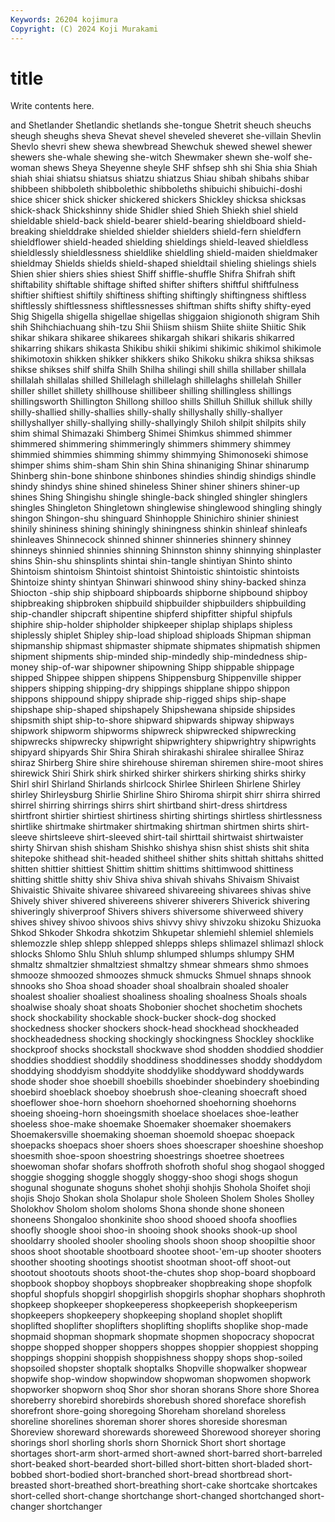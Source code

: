 ```yaml
---
Keywords: 26204 kojimura
Copyright: (C) 2024 Koji Murakami
---
```


# title

Write contents here.



and Shetlander Shetlandic shetlands she-tongue
Shetrit sheuch sheuchs sheugh sheughs sheva Shevat shevel sheveled sheveret
she-villain Shevlin Shevlo shevri shew shewa shewbread Shewchuk shewed shewel
shewer shewers she-whale shewing she-witch Shewmaker shewn she-wolf she-woman shews
Sheya Sheyenne sheyle SHF shfsep shh shi Shia shia Shiah
shiah shiai shiatsu shiatsus shiatzu shiatzus Shiau shibah shibahs shibar
shibbeen shibboleth shibbolethic shibboleths shibuichi shibuichi-doshi shice shicer shick shicker
shickered shickers Shickley shicksa shicksas shick-shack Shickshinny shide Shidler shied
Shieh Shiekh shiel shield shieldable shield-back shield-bearer shield-bearing shieldboard shield-breaking
shielddrake shielded shielder shielders shield-fern shieldfern shieldflower shield-headed shielding shieldings
shield-leaved shieldless shieldlessly shieldlessness shieldlike shieldling shield-maiden shieldmaker shieldmay Shields
shields shield-shaped shieldtail shieling shielings shiels Shien shier shiers shies
shiest Shiff shiffle-shuffle Shifra Shifrah shift shiftability shiftable shiftage shifted
shifter shifters shiftful shiftfulness shiftier shiftiest shiftily shiftiness shifting shiftingly
shiftingness shiftless shiftlessly shiftlessness shiftlessnesses shiftman shifts shifty shifty-eyed Shig
Shigella shigella shigellae shigellas shiggaion shigionoth shigram Shih shih Shihchiachuang
shih-tzu Shii Shiism shiism Shiite shiite Shiitic Shik shikar shikara
shikaree shikarees shikargah shikari shikaris shikarred shikarring shikars shikasta Shikibu
shikii shikimi shikimic shikimol shikimole shikimotoxin shikken shikker shikkers shiko
Shikoku shikra shiksa shiksas shikse shikses shilf shilfa Shilh Shilha
shilingi shill shilla shillaber shillala shillalah shillalas shilled Shillelagh shillelagh
shillelaghs shillelah Shiller shiller shillet shillety shillhouse shillibeer shilling shillingless
shillings shillingsworth Shillington Shillong shilloo shills Shilluh Shilluk shilluk shilly
shilly-shallied shilly-shallies shilly-shally shillyshally shilly-shallyer shillyshallyer shilly-shallying shilly-shallyingly Shiloh shilpit
shilpits shily shim shimal Shimazaki Shimberg Shimei Shimkus shimmed shimmer
shimmered shimmering shimmeringly shimmers shimmery shimmey shimmied shimmies shimming shimmy
shimmying Shimonoseki shimose shimper shims shim-sham Shin shin Shina shinaniging
Shinar shinarump Shinberg shin-bone shinbone shinbones shindies shindig shindigs shindle
shindy shindys shine shined shineless Shiner shiner shiners shiner-up shines
Shing Shingishu shingle shingle-back shingled shingler shinglers shingles Shingleton Shingletown
shinglewise shinglewood shingling shingly shingon Shingon-shu shinguard Shinhopple Shinichiro shinier
shiniest shinily shininess shining shiningly shiningness shinkin shinleaf shinleafs shinleaves
Shinnecock shinned shinner shinneries shinnery shinney shinneys shinnied shinnies shinning
Shinnston shinny shinnying shinplaster shins Shin-shu shinsplints shintai shin-tangle shintiyan
Shinto shinto Shintoism shintoism Shintoist shintoist Shintoistic shintoistic shintoists Shintoize
shinty shintyan Shinwari shinwood shiny shiny-backed shinza Shiocton -ship ship
shipboard shipboards shipborne shipbound shipboy shipbreaking shipbroken shipbuild shipbuilder shipbuilders
shipbuilding ship-chandler shipcraft shipentine shipferd shipfitter shipful shipfuls shiphire ship-holder
shipholder shipkeeper shiplap shiplaps shipless shiplessly shiplet Shipley ship-load shipload
shiploads Shipman shipman shipmanship shipmast shipmaster shipmate shipmates shipmatish shipmen
shipment shipments ship-minded ship-mindedly ship-mindedness ship-money ship-of-war shipowner shipowning Shipp
shippable shippage shipped Shippee shippen shippens Shippensburg Shippenville shipper shippers
shipping shipping-dry shippings shipplane shippo shippon shippons shippound shippy shiprade
ship-rigged ships ship-shape shipshape ship-shaped shipshapely Shipshewana shipside shipsides shipsmith
shipt ship-to-shore shipward shipwards shipway shipways shipwork shipworm shipworms shipwreck
shipwrecked shipwrecking shipwrecks shipwrecky shipwright shipwrightery shipwrightry shipwrights shipyard shipyards
Shir Shira Shirah shirakashi shiralee shirallee Shiraz shiraz Shirberg Shire
shire shirehouse shireman shiremen shire-moot shires shirewick Shiri Shirk shirk
shirked shirker shirkers shirking shirks shirky Shirl shirl Shirland Shirlands
shirlcock Shirlee Shirleen Shirlene Shirley shirley Shirleysburg Shirlie Shirline Shiro
Shiroma shirpit shirr shirra shirred shirrel shirring shirrings shirrs shirt
shirtband shirt-dress shirtdress shirtfront shirtier shirtiest shirtiness shirting shirtings shirtless
shirtlessness shirtlike shirtmake shirtmaker shirtmaking shirtman shirtmen shirts shirt-sleeve shirtsleeve
shirt-sleeved shirt-tail shirttail shirtwaist shirtwaister shirty Shirvan shish shisham Shishko
shishya shisn shist shists shit shita shitepoke shithead shit-headed shitheel
shither shits shittah shittahs shitted shitten shittier shittiest Shittim shittim
shittims shittimwood shittiness shitting shittle shitty shiv Shiva shiva shivah
shivahs Shivaism Shivaist Shivaistic Shivaite shivaree shivareed shivareeing shivarees shivas
shive Shively shiver shivered shivereens shiverer shiverers Shiverick shivering shiveringly
shiverproof Shivers shivers shiversome shiverweed shivery shives shivey shivoo shivoos
shivs shivvy shivy shivzoku shizoku Shizuoka Shkod Shkoder Shkodra shkotzim
Shkupetar shlemiehl shlemiel shlemiels shlemozzle shlep shlepp shlepped shlepps shleps
shlimazel shlimazl shlock shlocks Shlomo Shlu Shluh shlump shlumped shlumps
shlumpy SHM shmaltz shmaltzier shmaltziest shmaltzy shmear shmears shmo shmoes
shmooze shmoozed shmoozes shmuck shmucks Shmuel shnaps shnook shnooks sho
Shoa shoad shoader shoal shoalbrain shoaled shoaler shoalest shoalier shoaliest
shoaliness shoaling shoalness Shoals shoals shoalwise shoaly shoat shoats Shobonier
shochet shochetim shochets shock shockability shockable shock-bucker shock-dog shocked shockedness
shocker shockers shock-head shockhead shockheaded shockheadedness shocking shockingly shockingness Shockley
shocklike shockproof shocks shockstall shockwave shod shodden shoddied shoddier shoddies
shoddiest shoddily shoddiness shoddinesses shoddy shoddydom shoddying shoddyism shoddyite shoddylike
shoddyward shoddywards shode shoder shoe shoebill shoebills shoebinder shoebindery shoebinding
shoebird shoeblack shoeboy shoebrush shoe-cleaning shoecraft shoed shoeflower shoe-horn shoehorn
shoehorned shoehorning shoehorns shoeing shoeing-horn shoeingsmith shoelace shoelaces shoe-leather shoeless
shoe-make shoemake Shoemaker shoemaker shoemakers Shoemakersville shoemaking shoeman shoemold shoepac
shoepack shoepacks shoepacs shoer shoers shoes shoescraper shoeshine shoeshop shoesmith
shoe-spoon shoestring shoestrings shoetree shoetrees shoewoman shofar shofars shoffroth shofroth
shoful shog shogaol shogged shoggie shogging shoggle shoggly shoggy-shoo shogi
shogs shogun shogunal shogunate shoguns shohet shohji shohjis Shohola Shoifet
shoji shojis Shojo Shokan shola Sholapur shole Sholeen Sholem Sholes
Sholley Sholokhov Sholom sholom sholoms Shona shonde shone shoneen shoneens
Shongaloo shonkinite shoo shood shooed shoofa shooflies shoofly shoogle shooi
shoo-in shooing shook shooks shook-up shool shooldarry shooled shooler shooling
shools shoon shoop shoopiltie shoor shoos shoot shootable shootboard shootee
shoot-'em-up shooter shooters shoother shooting shootings shootist shootman shoot-off shoot-out
shootout shootouts shoots shoot-the-chutes shop shop-board shopboard shopbook shopboy shopboys
shopbreaker shopbreaking shope shopfolk shopful shopfuls shopgirl shopgirlish shopgirls shophar
shophars shophroth shopkeep shopkeeper shopkeeperess shopkeeperish shopkeeperism shopkeepers shopkeepery shopkeeping
shopland shoplet shoplift shoplifted shoplifter shoplifters shoplifting shoplifts shoplike shop-made
shopmaid shopman shopmark shopmate shopmen shopocracy shopocrat shoppe shopped shopper
shoppers shoppes shoppier shoppiest shopping shoppings shoppini shoppish shoppishness shoppy
shops shop-soiled shopsoiled shopster shoptalk shoptalks Shopville shopwalker shopwear shopwife
shop-window shopwindow shopwoman shopwomen shopwork shopworker shopworn shoq Shor shor
shoran shorans Shore shore Shorea shoreberry shorebird shorebirds shorebush shored
shoreface shorefish shorefront shore-going shoregoing Shoreham shoreland shoreless shoreline shorelines
shoreman shorer shores shoreside shoresman Shoreview shoreward shorewards shoreweed Shorewood
shoreyer shoring shorings shorl shorling shorls shorn Shornick Short short
shortage shortages short-arm short-armed short-awned short-barred short-barreled short-beaked short-bearded short-billed
short-bitten short-bladed short-bobbed short-bodied short-branched short-bread shortbread short-breasted short-breathed short-breathing
short-cake shortcake shortcakes short-celled short-change shortchange short-changed shortchanged short-changer shortchanger
